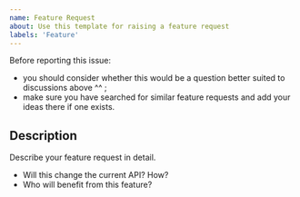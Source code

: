 ```yaml
---
name: Feature Request
about: Use this template for raising a feature request
labels: 'Feature'
---
```


Before reporting this issue:

- you should consider whether this would be a question better suited to discussions above ^^ ;
- make sure you have searched for similar feature requests and add your ideas there if one exists.


## Description

Describe your feature request in detail. 

- Will this change the current API? How?
- Who will benefit from this feature?
